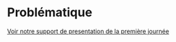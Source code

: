 
# Problématique
[Voir notre support de presentation de la première journée](https://github.com/Zale-14/PROVENANCE_DES_OEUVRES/blob/main/presentation/support_05_04_2021.pdf)


